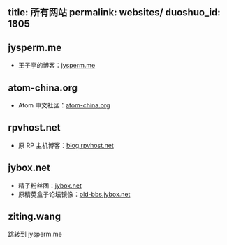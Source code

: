 title: 所有网站
permalink: websites/
duoshuo_id: 1805
---

## jysperm.me

* 王子亭的博客：[jysperm.me](https://jysperm.me/)

## atom-china.org

* Atom 中文社区：[atom-china.org](http://atom-china.org/)

## rpvhost.net

* 原 RP 主机博客：[blog.rpvhost.net](http://blog.rpvhost.net/)

## jybox.net

* 精子粉丝团：[jybox.net](https://jybox.net/)
* 原精英盒子论坛镜像：[old-bbs.jybox.net](https://old-bbs.jybox.net/)

## ziting.wang
跳转到 jysperm.me
